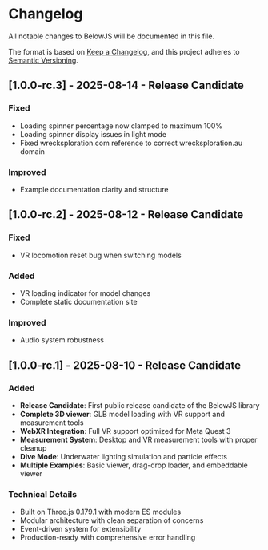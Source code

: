 # Changelog

All notable changes to BelowJS will be documented in this file.

The format is based on [Keep a Changelog](https://keepachangelog.com/en/1.0.0/),
and this project adheres to [Semantic Versioning](https://semver.org/spec/v2.0.0.html).

## [1.0.0-rc.3] - 2025-08-14 - Release Candidate

### Fixed
- Loading spinner percentage now clamped to maximum 100%
- Loading spinner display issues in light mode
- Fixed wrecksploration.com reference to correct wrecksploration.au domain

### Improved
- Example documentation clarity and structure

## [1.0.0-rc.2] - 2025-08-12 - Release Candidate

### Fixed
- VR locomotion reset bug when switching models

### Added
- VR loading indicator for model changes
- Complete static documentation site

### Improved
- Audio system robustness

## [1.0.0-rc.1] - 2025-08-10 - Release Candidate

### Added
- **Release Candidate**: First public release candidate of the BelowJS library
- **Complete 3D viewer**: GLB model loading with VR support and measurement tools
- **WebXR Integration**: Full VR support optimized for Meta Quest 3
- **Measurement System**: Desktop and VR measurement tools with proper cleanup
- **Dive Mode**: Underwater lighting simulation and particle effects
- **Multiple Examples**: Basic viewer, drag-drop loader, and embeddable viewer

### Technical Details
- Built on Three.js 0.179.1 with modern ES modules
- Modular architecture with clean separation of concerns
- Event-driven system for extensibility
- Production-ready with comprehensive error handling